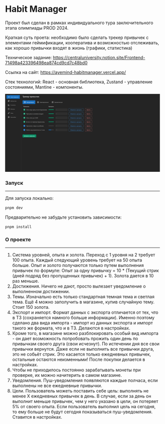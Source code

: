 # Habit Manager

Проект был сделан в рамках индивидуального тура заключительного этапа олимпиады PROD 2024.

Краткая суть проета: необходимо было сделать трекер привычек с элементами геймификации, кооператива и возможностью отслеживать, как хорошо привычки входят в жизнь (графики, статистика)

Техническое задание: https://centraluniversity.notion.site/Frontend-71498a423396498ea874cd9cd7c48bd0

Ссылка на сайт: https://ayemind-habitmanager.vercel.app/

Стек технологий: React - основная библиотека, Zustand - управление состояниями, Mantine - компоненты.

![1712331868648](image/README/1712331868648.png)

### Запуск

---

Для запуска локально:

```cmd
pnpm dev
```

Предварительно не забудьте установить зависимости:

```cmd
pnpm install
```

### О проекте

---

1. Система уровней, опыта и золота. Переход с 1 уровня на 2 требует 100 опыта. Каждый следующий уровень требует на 50 опыта больше. Опыт и золото получаются только путем выполнения привычек по формуле: Опыт за одну привычку =  10 * (Текущий стрик (дней подряд без пропущенных привычек) + 1). Золота дается в 10 раз меньше.
2. Достижения. Ничего не дают, просто вылезает уведомление о выполненном достижении.
3. Темы. Изначально есть только стандартная темная тема и светлая тема. Ещё 4 можно заполучить в магазине, купив случайную тему. Стоит 150 золота.
4. Экспорт и импорт. Формат данных с экспорта отличается от тех, что в ТЗ (сохраняется намного больше информации). Именно поэтому сделано два вида импорта - импорт из данных экспорта и импорт такого же формата, что и в ТЗ. Делаются в настройках.
5. Кроме того, в магазине можно разблокировать особый вид импорта - он дает возможность попробовать прожить один день по привычкам своего друга (свои исчезнут). По истечении дня все свои привычки вернутся. Даже если не выполнить все привычки друга, это не собьёт стрик. Это касается только ежедневных привычек, остальные остаются неизменными! После покупки делается в настройках.
6. Чтобы не приходилось постоянно зарабатывать монеты при проверке, их можно начитерить в самом магазине.
7. Уведомления. Пуш-уведомления появляются каждые полчаса, если выполнены не все ежедневные привычки.
8. Цели. Пользователь можеть поставить себе цель: выполнять не менее X ежедневных привычек в день. В случае, если за день он выполнит меньше привычек, чем у него указано в цели, он потеряет 5% от своего опыта. Если пользователь выполнил цель на сегодня, то ему больше не будут сегодня показываться пуш-уведомления. Ставится в настройках.

